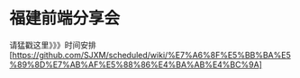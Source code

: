 福建前端分享会
============
请猛戳这里》》》时间安排[https://github.com/SJXM/scheduled/wiki/%E7%A6%8F%E5%BB%BA%E5%89%8D%E7%AB%AF%E5%88%86%E4%BA%AB%E4%BC%9A]
